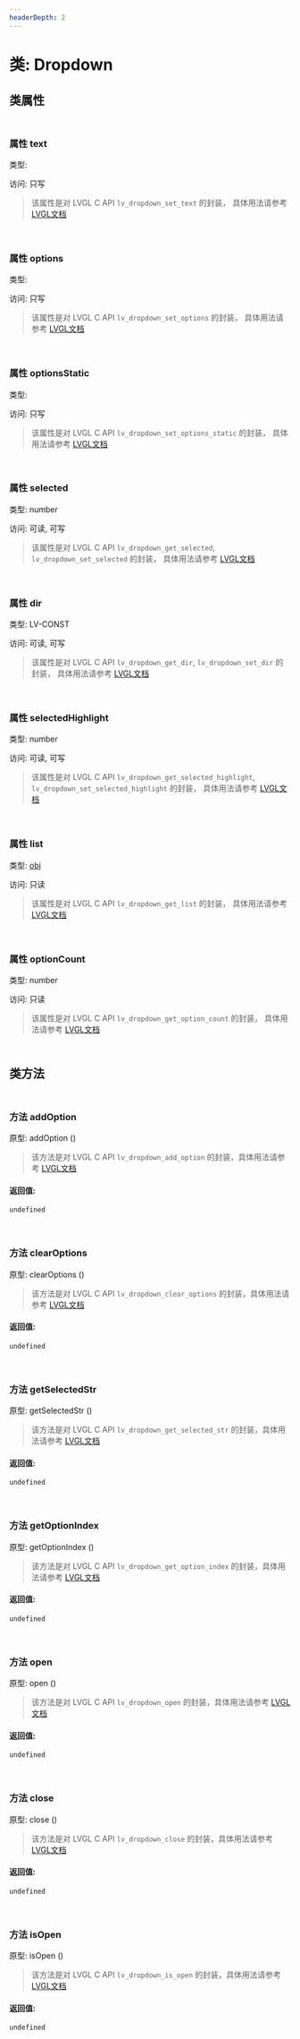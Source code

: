 ```yaml
---
headerDepth: 2
---
```


# 类: Dropdown
## 类属性

<p style="height: 10px;margin:0px"></p>

### <span class='member-header property'></span> 属性 text

类型: 

访问: 只写

> 该属性是对 LVGL C API `lv_dropdown_set_text` 的封装，
> 具体用法请参考  [LVGL文档](https://docs.lvgl.io/9.0/API/index.html)


<p style="height: 10px;margin:0px"></p>

<p style="height: 10px;margin:0px"></p>

### <span class='member-header property'></span> 属性 options

类型: 

访问: 只写

> 该属性是对 LVGL C API `lv_dropdown_set_options` 的封装，
> 具体用法请参考  [LVGL文档](https://docs.lvgl.io/9.0/API/index.html)


<p style="height: 10px;margin:0px"></p>

<p style="height: 10px;margin:0px"></p>

### <span class='member-header property'></span> 属性 optionsStatic

类型: 

访问: 只写

> 该属性是对 LVGL C API `lv_dropdown_set_options_static` 的封装，
> 具体用法请参考  [LVGL文档](https://docs.lvgl.io/9.0/API/index.html)


<p style="height: 10px;margin:0px"></p>

<p style="height: 10px;margin:0px"></p>

### <span class='member-header property'></span> 属性 selected

类型: number

访问: 可读, 可写

> 该属性是对 LVGL C API `lv_dropdown_get_selected`, `lv_dropdown_set_selected` 的封装，
> 具体用法请参考  [LVGL文档](https://docs.lvgl.io/9.0/API/index.html)


<p style="height: 10px;margin:0px"></p>

<p style="height: 10px;margin:0px"></p>

### <span class='member-header property'></span> 属性 dir

类型: LV-CONST

访问: 可读, 可写

> 该属性是对 LVGL C API `lv_dropdown_get_dir`, `lv_dropdown_set_dir` 的封装，
> 具体用法请参考  [LVGL文档](https://docs.lvgl.io/9.0/API/index.html)


<p style="height: 10px;margin:0px"></p>

<p style="height: 10px;margin:0px"></p>

### <span class='member-header property'></span> 属性 selectedHighlight

类型: number

访问: 可读, 可写

> 该属性是对 LVGL C API `lv_dropdown_get_selected_highlight`, `lv_dropdown_set_selected_highlight` 的封装，
> 具体用法请参考  [LVGL文档](https://docs.lvgl.io/9.0/API/index.html)


<p style="height: 10px;margin:0px"></p>

<p style="height: 10px;margin:0px"></p>

### <span class='member-header property'></span> 属性 list

类型: [obj](obj.html)

访问: 只读

> 该属性是对 LVGL C API `lv_dropdown_get_list` 的封装，
> 具体用法请参考  [LVGL文档](https://docs.lvgl.io/9.0/API/index.html)


<p style="height: 10px;margin:0px"></p>

<p style="height: 10px;margin:0px"></p>

### <span class='member-header property'></span> 属性 optionCount

类型: number

访问: 只读

> 该属性是对 LVGL C API `lv_dropdown_get_option_count` 的封装，
> 具体用法请参考  [LVGL文档](https://docs.lvgl.io/9.0/API/index.html)


<p style="height: 10px;margin:0px"></p>

## 类方法

<p style="height: 10px;margin:0px"></p>

### <span class='member-header function'></span> 方法  addOption


原型:  addOption
 ()

> 该方法是对 LVGL C API `lv_dropdown_add_option` 的封装，具体用法请参考  [LVGL文档](https://docs.lvgl.io/9.0/API/index.html)

#### 返回值:

`undefined`

<p style="height: 10px;margin:0px"></p>

<p style="height: 10px;margin:0px"></p>

### <span class='member-header function'></span> 方法  clearOptions


原型:  clearOptions
 ()

> 该方法是对 LVGL C API `lv_dropdown_clear_options` 的封装，具体用法请参考  [LVGL文档](https://docs.lvgl.io/9.0/API/index.html)

#### 返回值:

`undefined`

<p style="height: 10px;margin:0px"></p>

<p style="height: 10px;margin:0px"></p>

### <span class='member-header function'></span> 方法  getSelectedStr


原型:  getSelectedStr
 ()

> 该方法是对 LVGL C API `lv_dropdown_get_selected_str` 的封装，具体用法请参考  [LVGL文档](https://docs.lvgl.io/9.0/API/index.html)

#### 返回值:

`undefined`

<p style="height: 10px;margin:0px"></p>

<p style="height: 10px;margin:0px"></p>

### <span class='member-header function'></span> 方法  getOptionIndex


原型:  getOptionIndex
 ()

> 该方法是对 LVGL C API `lv_dropdown_get_option_index` 的封装，具体用法请参考  [LVGL文档](https://docs.lvgl.io/9.0/API/index.html)

#### 返回值:

`undefined`

<p style="height: 10px;margin:0px"></p>

<p style="height: 10px;margin:0px"></p>

### <span class='member-header function'></span> 方法  open


原型:  open
 ()

> 该方法是对 LVGL C API `lv_dropdown_open` 的封装，具体用法请参考  [LVGL文档](https://docs.lvgl.io/9.0/API/index.html)

#### 返回值:

`undefined`

<p style="height: 10px;margin:0px"></p>

<p style="height: 10px;margin:0px"></p>

### <span class='member-header function'></span> 方法  close


原型:  close
 ()

> 该方法是对 LVGL C API `lv_dropdown_close` 的封装，具体用法请参考  [LVGL文档](https://docs.lvgl.io/9.0/API/index.html)

#### 返回值:

`undefined`

<p style="height: 10px;margin:0px"></p>

<p style="height: 10px;margin:0px"></p>

### <span class='member-header function'></span> 方法  isOpen


原型:  isOpen
 ()

> 该方法是对 LVGL C API `lv_dropdown_is_open` 的封装，具体用法请参考  [LVGL文档](https://docs.lvgl.io/9.0/API/index.html)

#### 返回值:

`undefined`

<p style="height: 10px;margin:0px"></p>

